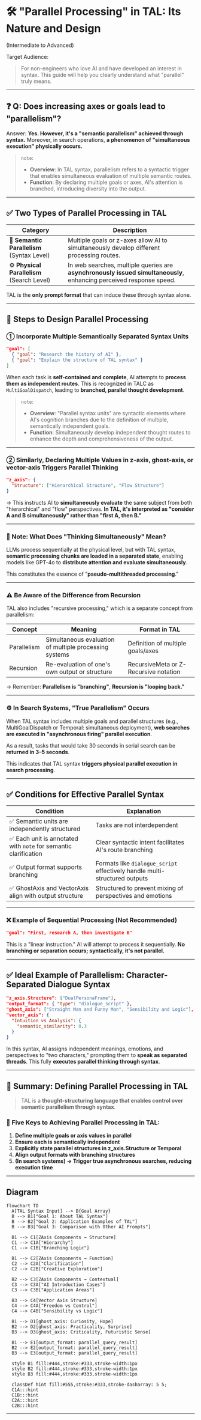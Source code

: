 # 🛠️ **"Parallel Processing" in TAL: Its Nature and Design**

(Intermediate to Advanced)

Target Audience:

> For non-engineers who love AI and have developed an interest in syntax.
> This guide will help you clearly understand what "parallel" truly means.

---

## ❓ Q: Does increasing axes or goals lead to "parallelism"?

Answer: **Yes. However, it's a "semantic parallelism" achieved through syntax.**
Moreover, in search operations, **a phenomenon of "simultaneous execution" physically occurs.**

> `note`:
> - **Overview**: In TAL syntax, parallelism refers to a syntactic trigger that enables simultaneous evaluation of multiple semantic routes.
> - **Function**: By declaring multiple goals or axes, AI's attention is branched, introducing diversity into the output.

---

## ✅ Two Types of Parallel Processing in TAL

| Category                | Description                                                                 |
| ----------------------- | --------------------------------------------------------------------------- |
| 🧠 **Semantic Parallelism** (Syntax Level) | Multiple goals or z-axes allow AI to simultaneously develop different processing routes. |
| ⚙️ **Physical Parallelism** (Search Level) | In web searches, multiple queries are **asynchronously issued simultaneously**, enhancing perceived response speed. |

TAL is the **only prompt format** that can induce these through syntax alone.

---

## 📐 Steps to Design Parallel Processing

### ① Incorporate Multiple Semantically Separated Syntax Units

```json
"goal": [
  { "goal": "Research the history of AI" },
  { "goal": "Explain the structure of TAL syntax" }
]
````

When each task is **self-contained and complete**, AI attempts to **process them as independent routes**.
This is recognized in TALC as `MultiGoalDispatch`, leading to **branched, parallel thought development**.

> `note`:
>
> * **Overview**: "Parallel syntax units" are syntactic elements where AI's cognition branches due to the definition of multiple, semantically independent goals.
> * **Function**: Simultaneously develop independent thought routes to enhance the depth and comprehensiveness of the output.

---

### ② Similarly, Declaring Multiple Values in z-axis, ghost-axis, or vector-axis Triggers Parallel Thinking

```json
"z_axis": {
  "Structure": ["Hierarchical Structure", "Flow Structure"]
}
```

→ This instructs AI to **simultaneously evaluate** the same subject from both "hierarchical" and "flow" perspectives.
**In TAL, it's interpreted as "consider A and B simultaneously" rather than "first A, then B."**

---

### 🧠 Note: What Does "Thinking Simultaneously" Mean?

LLMs process sequentially at the physical level, but with TAL syntax,
**semantic processing chunks are loaded in a separated state**,
enabling models like GPT-4o to **distribute attention and evaluate simultaneously**.

This constitutes the essence of "**pseudo-multithreaded processing**."

---

### ⚠️ Be Aware of the Difference from Recursion

TAL also includes "recursive processing," which is a separate concept from parallelism:

| Concept     | Meaning                                                | Format in TAL                         |
| ----------- | ------------------------------------------------------ | ------------------------------------- |
| Parallelism | Simultaneous evaluation of multiple processing systems | Definition of multiple goals/axes     |
| Recursion   | Re-evaluation of one's own output or structure         | RecursiveMeta or Z-Recursive notation |

→ Remember: **Parallelism is "branching"**, **Recursion is "looping back."**

---

### ⚙️ In Search Systems, "True Parallelism" Occurs

When TAL syntax includes multiple goals and parallel structures (e.g., MultiGoalDispatch or Temporal: simultaneous deployment),
**web searches are executed in "asynchronous firing" parallel execution**.

As a result, tasks that would take 30 seconds in serial search can be **returned in 3–5 seconds**.

This indicates that TAL syntax **triggers physical parallel execution in search processing**.

---

## ✅ Conditions for Effective Parallel Syntax

| Condition                                                       | Explanation                                                                |
| --------------------------------------------------------------- | -------------------------------------------------------------------------- |
| ✅ Semantic units are independently structured                   | Tasks are not interdependent                                               |
| ✅ Each unit is annotated with `note` for semantic clarification | Clear syntactic intent facilitates AI's route branching                    |
| ✅ Output format supports branching                              | Formats like `dialogue_script` effectively handle multi-structured outputs |
| ✅ GhostAxis and VectorAxis align with output structure          | Structured to prevent mixing of perspectives and emotions                  |

---

### ❌ Example of Sequential Processing (Not Recommended)

```json
"goal": "First, research A, then investigate B"
```

This is a "linear instruction." AI will attempt to process it sequentially.
**No branching or separation occurs; syntactically, it's not parallel.**

---

## ✅ Ideal Example of Parallelism: Character-Separated Dialogue Syntax

```json
"z_axis.Structure": ["DualPersonaFrame"],
"output_format": { "type": "dialogue_script" },
"ghost_axis": ["Straight Man and Funny Man", "Sensibility and Logic"],
"vector_axis": {
  "Intuition vs Analysis": {
    "semantic_similarity": 0.3
  }
}
```

In this syntax, AI assigns independent meanings, emotions, and perspectives to "two characters,"
prompting them to **speak as separated threads**.
This fully **executes parallel thinking through syntax**.

---

## 🧩 Summary: Defining Parallel Processing in TAL

> TAL is a **thought-structuring language that enables control over semantic parallelism through syntax**.

### 🔑 Five Keys to Achieving Parallel Processing in TAL:

1. **Define multiple goals or axis values in parallel**
2. **Ensure each is semantically independent**
3. **Explicitly state parallel structures in z\_axis.Structure or Temporal**
4. **Align output formats with branching structures**
5. **(In search systems) → Trigger true asynchronous searches, reducing execution time**

---

## Diagram

```mermaid
flowchart TD
  A[TAL Syntax Input] --> B{Goal Array}
  B --> B1["Goal 1: About TAL Syntax"]
  B --> B2["Goal 2: Application Examples of TAL"]
  B --> B3["Goal 3: Comparison with Other AI Prompts"]

  B1 --> C1[ZAxis Components → Structure]
  C1 --> C1A["Hierarchy"]
  C1 --> C1B["Branching Logic"]

  B1 --> C2[ZAxis Components → Function]
  C2 --> C2A["Clarification"]
  C2 --> C2B["Creative Exploration"]

  B2 --> C3[ZAxis Components → Contextual]
  C3 --> C3A["AI Introduction Cases"]
  C3 --> C3B["Application Areas"]

  B3 --> C4[Vector Axis Structure]
  C4 --> C4A["Freedom vs Control"]
  C4 --> C4B["Sensibility vs Logic"]

  B1 --> D1[ghost_axis: Curiosity, Hope]
  B2 --> D2[ghost_axis: Practicality, Surprise]
  B3 --> D3[ghost_axis: Criticality, Futuristic Sense]

  B1 --> E1[output_format: parallel_query_result]
  B2 --> E2[output_format: parallel_query_result]
  B3 --> E3[output_format: parallel_query_result]

  style B1 fill:#444,stroke:#333,stroke-width:1px
  style B2 fill:#444,stroke:#333,stroke-width:1px
  style B3 fill:#444,stroke:#333,stroke-width:1px

  classDef hint fill:#555,stroke:#333,stroke-dasharray: 5 5;
  C1A:::hint
  C1B:::hint
  C2A:::hint
  C2B:::hint
```

---
